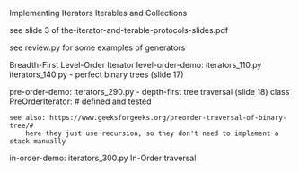 Implementing Iterators Iterables and Collections

see slide 3 of the-iterator-and-terable-protocols-slides.pdf

see review.py for some examples of generators

Breadth-First Level-Order Iterator
level-order-demo:
    iterators_110.py
    iterators_140.py - perfect binary trees (slide 17)

pre-order-demo:
    iterators_290.py - depth-first tree traversal (slide 18)
        class PreOrderIterator: # defined and tested

    see also: https://www.geeksforgeeks.org/preorder-traversal-of-binary-tree/#
        here they just use recursion, so they don't need to implement a stack manually
    
in-order-demo:
    iterators_300.py In-Order traversal
    








